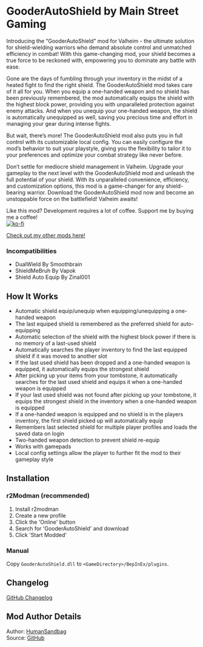 # GooderAutoShield by Main Street Gaming
Introducing the “GooderAutoShield” mod for Valheim - the ultimate solution for shield-wielding warriors who demand absolute control and unmatched efficiency in combat! With this game-changing mod, your shield becomes a true force to be reckoned with, empowering you to dominate any battle with ease. 

Gone are the days of fumbling through your inventory in the midst of a heated fight to find the right shield. The GooderAutoShield mod takes care of it all for you. When you equip a one-handed weapon and no shield has been previously remembered, the mod automatically equips the shield with the highest block power, providing you with unparalleled protection against enemy attacks. And when you unequip your one-handed weapon, the shield is automatically unequipped as well, saving you precious time and effort in managing your gear during intense fights. 

But wait, there’s more! The GooderAutoShield mod also puts you in full control with its customizable local config. You can easily configure the mod’s behavior to suit your playstyle, giving you the flexibility to tailor it to your preferences and optimize your combat strategy like never before. 

Don’t settle for mediocre shield management in Valheim. Upgrade your gameplay to the next level with the GooderAutoShield mod and unleash the full potential of your shield. With its unparalleled convenience, efficiency, and customization options, this mod is a game-changer for any shield-bearing warrior. Download the GooderAutoShield mod now and become an unstoppable force on the battlefield! Valheim awaits!  

Like this mod? Development requires a lot of coffee. Support me by buying me a coffee!  
[![ko-fi](https://storage.ko-fi.com/cdn/kofi1.png)](https://ko-fi.com/Z8Z6IHWJT)  

[Check out my other mods here!](https://valheim.thunderstore.io/package/MainStreetGaming/)  

### Incompatibilities
- DualWield By Smoothbrain
- ShieldMeBruh By Vapok
- Shield Auto Equip By Zinal001

## How It Works
- Automatic shield equip/unequip when equipping/unequipping a one-handed weapon
- The last equiped shield is remembered as the preferred shield for auto-equipping
- Automatic selection of the shield with the highest block power if there is no memory of a last-used shield
- Automatically searches the player inventory to find the last equipped shield if it was moved to another slot
- If the last used shield has been dropped and a one-handed weapon is equipped, it automatically equips the strongest shield
- After picking up your items from your tombstone, it automatically searches for the last used shield and equips it when a one-handed weapon is equipped
- If your last used shield was not found after picking up your tombstone, it equips the strongest shield in the inventory when a one-handed weapon is equipped
- If a one-handed weapon is equipped and no shield is in the players inventory, the first shield picked up will automatically equip
- Remembers last selected shield for multiple player profiles and loads the saved data on login
- Two-handed weapon detection to prevent shield re-equip
- Works with gamepads
- Local config settings allow the player to further fit the mod to their gameplay style

## Installation

### r2Modman (recommended)
1. Install r2modman
2. Create a new profile
3. Click the 'Online' button
4. Search for 'GooderAutoShield' and download
5. Click 'Start Modded'

### Manual
Copy `GooderAutoShield.dll` to `<GameDirectory>/BepInEx/plugins`.

## Changelog
[GitHub Changelog](https://github.com/humansandbag/Valheim-GooderAutoShield-Mod/blob/main/CHANGELOG.md)

## Mod Author Details
Author: [HumanSandbag](https://github.com/humansandbag)  
Source: [GitHub](https://github.com/humansandbag/Valheim-GooderAutoShield-Mod)
